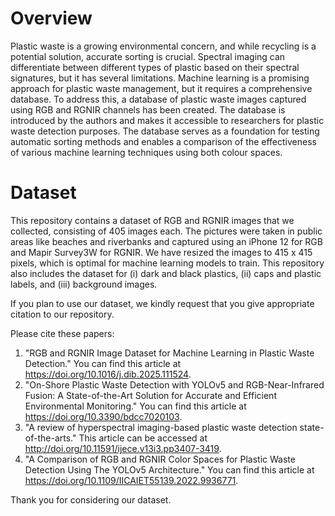 # Overview
Plastic waste is a growing environmental concern, and while recycling is a potential solution, accurate sorting is crucial. Spectral imaging can differentiate between different types of plastic based on their spectral signatures, but it has several limitations. Machine learning is a promising approach for plastic waste management, but it requires a comprehensive database. To address this, a database of plastic waste images captured using RGB and RGNIR channels has been created. The database is introduced by the authors and makes it accessible to researchers for plastic waste detection purposes. The database serves as a foundation for testing automatic sorting methods and enables a comparison of the effectiveness of various machine learning techniques using both colour spaces.

# Dataset
This repository contains a dataset of RGB and RGNIR images that we collected, consisting of 405 images each. The pictures were taken in public areas like beaches and riverbanks and captured using an iPhone 12 for RGB and Mapir Survey3W for RGNIR. We have resized the images to 415 x 415 pixels, which is optimal for machine learning models to train. This repository also includes the dataset for (i) dark and black plastics, (ii) caps and plastic labels, and (iii) background images.

If you plan to use our dataset, we kindly request that you give appropriate citation to our repository.

Please cite these papers:

1) "RGB and RGNIR Image Dataset for Machine Learning in Plastic Waste Detection." You can find this article at https://doi.org/10.1016/j.dib.2025.111524.
2) "On-Shore Plastic Waste Detection with YOLOv5 and RGB-Near-Infrared Fusion: A State-of-the-Art Solution for Accurate and Efficient Environmental Monitoring." You can find this article at https://doi.org/10.3390/bdcc7020103.
3) "A review of hyperspectral imaging-based plastic waste detection state-of-the-arts." This article can be accessed at http://doi.org/10.11591/ijece.v13i3.pp3407-3419.
4) "A Comparison of RGB and RGNIR Color Spaces for Plastic Waste Detection Using The YOLOv5 Architecture." You can find this article at https://doi.org/10.1109/IICAIET55139.2022.9936771. 

Thank you for considering our dataset.
